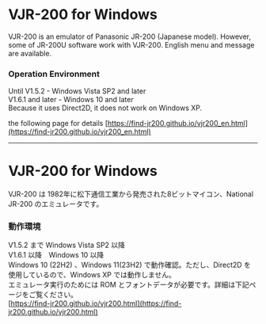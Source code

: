 ﻿# VJR-200 for Windows  
 VJR-200 is an emulator of Panasonic JR-200 (Japanese model). However, some of JR-200U software work with VJR-200. English menu and message are available.  
### Operation Environment  
Until V1.5.2 - Windows Vista SP2 and later  
V1.6.1 and later - Windows 10 and later  
Because it uses Direct2D, it does not work on Windows XP.  

the following page for details  [https://find-jr200.github.io/vjr200_en.html](https://find-jr200.github.io/vjr200_en.html)  

-------------------------------------------------------------  

# VJR-200 for Windows  
  VJR-200 は 1982年に松下通信工業から発売された8ビットマイコン、National JR-200 のエミュレータです。  
### 動作環境  
V1.5.2 まで Windows Vista SP2 以降  
V1.6.1 以降　Windows 10 以降  
Windows 10 (22H2) 、Windows 11(23H2) で動作確認。ただし、Direct2D を使用しているので、Windows XP では動作しません。  
エミュレータ実行のためには ROM とフォントデータが必要です。詳細は下記ページをご覧ください。  
[https://find-jr200.github.io/vjr200.html](https://find-jr200.github.io/vjr200.html)

